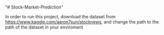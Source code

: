 "# Stock-Market-Prediction" 

In order to run this project, download the dataset from https://www.kaggle.com/aaron7sun/stocknews, and change the path to the path of the dataset in your enviroment

